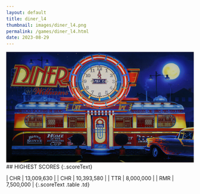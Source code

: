 ```yaml
---
layout: default
title: diner_l4
thumbnail: images/diner_l4.png
permalink: /games/diner_l4.html
date: 2023-08-29
---
```


<img src="../images/diner_l4.png" class="gameThumbnail img-fluid mx-auto align-middle">
## HIGHEST SCORES
{:.scoreText}

| CHR | 13,009,630 | 
| CHR | 10,393,580 | 
| TTR | 8,000,000 | 
| RMR | 7,500,000 | 
{:.scoreText .table .td}
